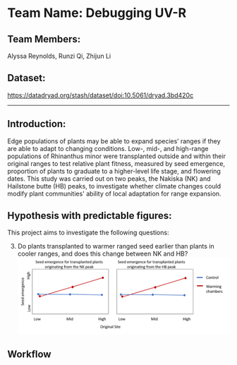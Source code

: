 # Team Name: Debugging UV-R 
## Team Members: 
Alyssa Reynolds, Runzi Qi, Zhijun Li
## Dataset:
https://datadryad.org/stash/dataset/doi:10.5061/dryad.3bd420c
***
## Introduction:
Edge populations of plants may be able to expand species’ ranges if they are able to adapt to changing conditions. Low-, mid-, and high-range populations of Rhinanthus minor were transplanted outside and within their original ranges to test relative plant fitness, measured by seed emergence, proportion of plants to graduate to a higher-level life stage, and flowering dates. This study was carried out on two peaks, the Nakiska (NK) and Hailstone butte (HB) peaks, to investigate whether climate changes could modify plant communities' ability of local adaptation for range expansion.

## Hypothesis with predictable figures:
This project aims to investigate the following questions:

3. Do plants transplanted to warmer ranged seed earlier than plants in cooler ranges, and does this change between NK and HB?
![seed emergence by transect](https://github.com/zazauwu/432_Group5/blob/main/Image/SeedEmergence.PNG) 

## Workflow
